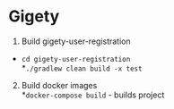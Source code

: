 # Gigety  

1) Build gigety-user-registration  
  * ```cd gigety-user-registration```  
  *```./gradlew clean build -x test```  
2) Build docker images   
  *```docker-compose build``` - builds project  
